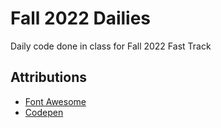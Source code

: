 # Fall 2022 Dailies
Daily code done in class for Fall 2022 Fast Track

## Attributions
- [Font Awesome](https://fontawesome.com/)
- [Codepen](https://codepen.io/)